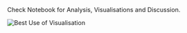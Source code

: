 Check Notebook for Analysis, Visualisations and Discussion.

![Best Use of Visualisation](https://github.com/jaskeerat8/Pyspark-Analysis/assets/32131898/465ec36a-d471-46a5-b277-857fbf3139f9)
